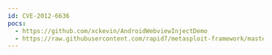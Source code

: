 ```yaml
---
id: CVE-2012-6636
pocs:
  - https://github.com/xckevin/AndroidWebviewInjectDemo
  - https://raw.githubusercontent.com/rapid7/metasploit-framework/master/modules/exploits/android/browser/webview_addjavascriptinterface.rb
---
```

